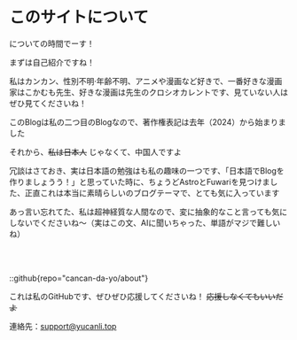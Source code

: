 # このサイトについて

についての時間でーす！

まずは自己紹介ですね！

私はカンカン、性別不明·年齢不明、アニメや漫画など好きで、一番好きな漫画家はこかむも先生、好きな漫画は先生のクロシオカレントです、見ていない人はぜひ見てくださいね！

このBlogは私の二つ目のBlogなので、著作権表記は去年（2024）から始まりました

それから、~~私は日本人~~  じゃなくて、中国人ですよ

冗談はさておき、実は日本語の勉強はも私の趣味の一つです、「日本語でBlogを作りましょうう！」と思っていた時に、ちょうどAstroとFuwariを見つけました、正直これは本当に素晴らしいのブログテーマで、とても気に入っています

あっ言い忘れてた、私は超神経質な人間なので、変に抽象的なこと言っても気にしないでくださいね～（実はこの文、AIに聞いちゃった、単語がマジで難しいね）

<br>

<br>

::github{repo="cancan-da-yo/about"}

これは私のGitHubです、ぜひぜひ応援してくださいね！ ~~応援しなくてもいいだよ~~

連絡先：support@yucanli.top
